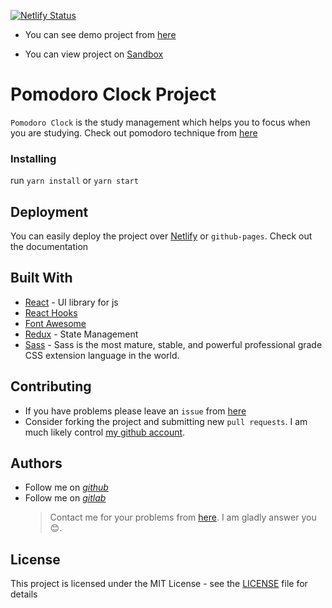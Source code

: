 [![Netlify Status](https://api.netlify.com/api/v1/badges/46a72239-07e4-4dcc-a4c6-0982fa7c01e8/deploy-status)](https://app.netlify.com/sites/afozbek-pomodoro-app/deploys)

- You can see demo project from [here](https://afozbek-pomodoro-app.netlify.com/?_ga=2.20810424.1224819846.1560082344-1034779676.1559814958)

- You can view project on [Sandbox](https://codesandbox.io/s/pomodoro-clock-777pm)

# Pomodoro Clock Project

`Pomodoro Clock` is the study management which helps you to focus when you are studying. Check out pomodoro technique from [here](https://en.wikipedia.org/wiki/Pomodoro_Technique)

### Installing

run `yarn install` or `yarn start`

## Deployment

You can easily deploy the project over [Netlify](https://www.netlify.com/) or `github-pages`. Check out the documentation

## Built With

- [React](https://tr.reactjs.org/) - UI library for js
- [React Hooks](https://reactjs.org/docs/hooks-intro.html)
- [Font Awesome](https://fontawesome.com)
- [Redux](https://redux.js.org/) - State Management
- [Sass](https://sass-lang.com/) - Sass is the most mature, stable, and powerful professional grade CSS extension language in the world.

## Contributing

- If you have problems please leave an `issue` from [here](https://github.com/afozbek/Burger-Hunger/issues)
- Consider forking the project and submitting new `pull requests`. I am much likely control [my github account](https://github.com/afozbek).

## Authors

- Follow me on [_github_](https://github.com/afozbek)
- Follow me on [_gitlab_](https://gitlab.com/afozbek)
  > Contact me for your problems from [here](mailto:furkanozbek1995@gmail.com). I am gladly answer you 😊.

## License

This project is licensed under the MIT License - see the [LICENSE](LICENSE) file for details
